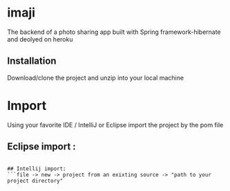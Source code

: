 # imaji
The backend of a photo sharing app built with Spring framework-hibernate and deolyed on heroku

## Installation 
Download/clone the project and unzip into your local machine

# Import
Using your favorite IDE / IntelliJ or Eclipse
import the project by the pom file

## Eclipse import :
```file -> Import settings -> / "path to your project directory"

## Intellij import:
```file -> new -> project from an exixting source -> "path to your project directory"
